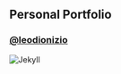 ## Personal Portfolio
### [@leodionizio](https://leodionizio.github.io/)

![Jekyll](https://talk.jekyllrb.com/uploads/jekyllrb/original/1X/4f9bd5334246d33651e846aed812280fbff586ba.png "Jekyll Logo")

